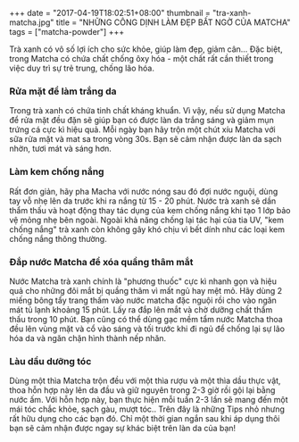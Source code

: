 +++
date = "2017-04-19T18:02:51+08:00"
thumbnail = "tra-xanh-matcha.jpg"
title = "NHỮNG CÔNG DỊNH LÀM ĐẸP BẤT NGỜ CỦA MATCHA"
tags = ["matcha-powder"]
+++

Trà xanh có vô số lợi ích cho sức khỏe, giúp làm đẹp, giảm cân… Đặc biệt, trong Matcha có chứa chất chống ôxy hóa - một chất rất cần thiết trong việc duy trì sự trẻ trung, chống lão hóa.

### Rửa mặt để làm trắng da
Trong trà xanh có chứa tinh chất kháng khuẩn. Vì vậy, nếu sử dụng Matcha để rửa mặt đều đặn sẽ giúp bạn có được làn da trắng sáng và giảm mụn trứng cá cực kì hiệu quả. Mỗi ngày bạn hãy trộn một chút xíu Matcha với sữa rửa mặt và mat sa trong vòng 30s. Bạn sẽ cảm nhận được làn da sạch nhờn, tươi mát và sáng hơn.

### Làm kem chống nắng
Rất đơn giản, hãy pha Macha với nước nóng sau đó đợi nước nguội, dùng tay vỗ nhẹ lên da trước khi ra nắng từ 15 - 20 phút. Nước trà xanh sẽ dần thẩm thấu và hoạt động thay tác dụng của kem chống nắng khi tạo 1 lớp bảo vệ mỏng nhẹ bên ngoài. Ngoài khả năng chống lại tác hại của tia UV, "kem chống nắng" trà xanh còn không gây khó chịu vì bết dính như các loại kem chống nắng thông thường.

### Đắp nước Matcha để xóa quầng thâm mắt
Nước Matcha trà xanh chính là "phương thuốc" cực kì nhanh gọn và hiệu quả cho những đôi mắt bị quầng thâm vì mất ngủ hay mệt mỏ. Hãy dùng 2 miếng bông tẩy trang thấm vào nước matcha đặc nguội rồi cho vào ngăn mát tủ lạnh khoảng 15 phút. Lấy ra đắp lên mắt và chờ dưỡng chất thẩm thấu trong 10 phút.
Bạn cũng có thể dùng gạc mềm tẩm nước Matcha thoa đều lên vùng mặt và cổ vào sáng và tối trước khi đi ngủ để chống lại sự lão hóa da và ngăn chặn hình thành nếp nhăn.

### Làu dầu dưỡng tóc
Dùng một thìa Matcha trộn đều với một thìa rượu và một thìa dầu thực vật, thoa hỗn hợp này lên da đầu và giữ nguyên trong 2-3 giờ rồi gội lại bằng nước ấm. Với hỗn hợp này, bạn thực hiện mỗi tuần 2-3 lần sẽ mang đến một mái tóc chắc khỏe, sạch gàu, mượt tóc..
Trên đây là những Tips nhỏ nhưng rất hữu dụng cho các bạn đó.
Chỉ một thời gian ngắn sau khi áp dụng thôi bạn sẽ cảm nhận được ngay sự khác biệt trên làn da của bạn!